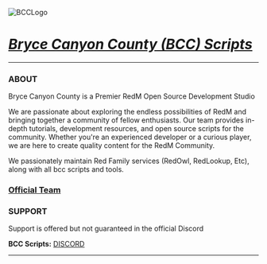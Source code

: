 ![BCCLogo](https://github.com/BryceCanyonCounty/.github/assets/10902965/8e7f14f3-42c9-4146-9990-6c63773054c2)


# ***[Bryce Canyon County (BCC) Scripts](https://bcc-scripts.com/)***

___

### ABOUT
Bryce Canyon County is a Premier RedM Open Source Development Studio

We are passionate about exploring the endless possibilities of RedM and bringing together a community of fellow enthusiasts. Our team provides in-depth tutorials, development resources, and open source scripts for the community. Whether you're an experienced developer or a curious player, we are here to create quality content for the RedM Community.

We passionately maintain Red Family services (RedOwl, RedLookup, Etc), along with all bcc scripts and tools.

### [Official Team](https://bcc-scripts.com/team)

### SUPPORT

Support is offered but not guaranteed in the official 
Discord

**BCC Scripts:** [DISCORD](https://discord.gg/bNDpwruqwX)
___

